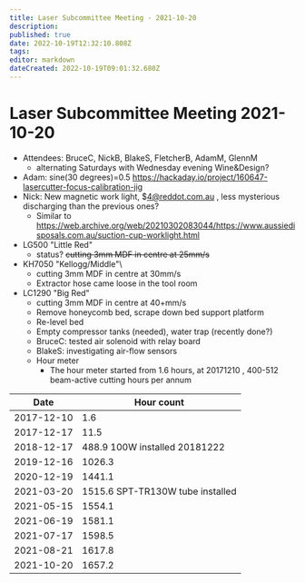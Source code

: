 ```yaml
---
title: Laser Subcommittee Meeting - 2021-10-20
description: 
published: true
date: 2022-10-19T12:32:10.808Z
tags: 
editor: markdown
dateCreated: 2022-10-19T09:01:32.680Z
---
```


# Laser Subcommittee Meeting 2021-10-20

-   Attendees: BruceC, NickB, BlakeS, FletcherB, AdamM, GlennM
    -   alternating Saturdays with Wednesday evening Wine&Design?
-   Adam: sine(30 degrees)=0.5 <https://hackaday.io/project/160647-lasercutter-focus-calibration-jig>
-   Nick: New magnetic work light, \$4@reddot.com.au , less mysterious discharging than the previous ones?
    -   Similar to <https://web.archive.org/web/20210302083044/https://www.aussiedisposals.com.au/suction-cup-worklight.html>
-   LG500 "Little Red"
    -   status? <s>cutting 3mm MDF in centre at 25mm/s</s>
-   KH7050 "Kellogg/Middle"\\
    -   cutting 3mm MDF in centre at 30mm/s
    -   Extractor hose came loose in the tool room
-   LC1290 "Big Red"
    -   cutting 3mm MDF in centre at 40+mm/s
    -   Remove honeycomb bed, scrape down bed support platform
    -   Re-level bed
    -   Empty compressor tanks (needed), water trap (recently done?)
    -   BruceC: tested air solenoid with relay board
    -   BlakeS: investigating air-flow sensors
    -   Hour meter
        -   The hour meter started from 1.6 hours, at 20171210 , 400-512 beam-active cutting hours per annum

| Date       | Hour count                       |
|------------|----------------------------------|
| 2017-12-10 | 1.6                              |
| 2017-12-17 | 11.5                             |
| 2018-12-17 | 488.9 100W installed 20181222    |
| 2019-12-16 | 1026.3                           |
| 2020-12-19 | 1441.1                           |
| 2021-03-20 | 1515.6 SPT-TR130W tube installed |
| 2021-05-15 | 1554.1                           |
| 2021-06-19 | 1581.1                           |
| 2021-07-17 | 1598.5                           |
| 2021-08-21 | 1617.8                           |
| 2021-10-20 | 1657.2                           |
